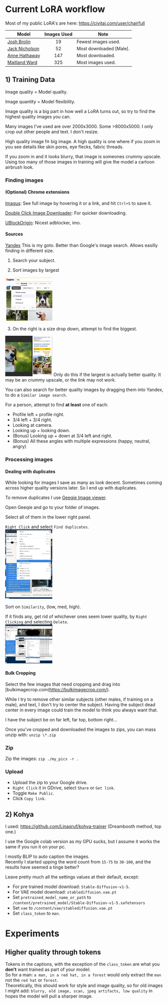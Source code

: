# Current LoRA workflow

Most of my public LoRA's are here: https://civitai.com/user/chairfull

|Model|Images Used|Note|
|-----|:---------:|----|
|[Josh Brolin](https://civitai.com/models/33629/josh-brolin)|19|Fewest images used.|
|[Jack Nicholson](https://civitai.com/models/23994/jack-nicholson)|52|Most downloaded [Male].|
|[Anne Hathaway](https://civitai.com/models/26164/anne-hathaway)|147|Most downloaded.|
|[Maitland Ward](https://civitai.com/models/26187/maitland-ward)|325|Most images used.|

## 1) Training Data

Image quality = Model quality.

Image quantity = Model flexibility.

Image quality is a big part in how well a LoRA turns out, so try to find the highest quality images you can.

Many images I've used are over 2000x3000. Some >8000x5000.
I only crop out other people and text. I don't resize.

High quality image **!=** big image.  A high quality is one where if you zoom in you see details like skin pores, eye flecks, fabric threads.

If you zoom in and it looks blurry, that image is someones crummy upscale. Using too many of those images in training will give the model a cartoon airbrush look.

### Finding images

#### (Optional) Chrome extensions
[Imagus](https://chrome.google.com/webstore/detail/imagus/immpkjjlgappgfkkfieppnmlhakdmaab?hl=en): See full image by hovering it or a link, and hit `Ctrl+S` to save it.

[Double Click Image Downloader](https://chrome.google.com/webstore/detail/double-click-image-downlo/bkijmpolkanhdehnlnabfooghjdokakc/?hl=en): For quicker downloading.

[UBlockOrigin](https://chrome.google.com/webstore/detail/ublock-origin/cjpalhdlnbpafiamejdnhcphjbkeiagm?hl=en): Nicest adblocker, imo.

#### Sources
[Yandex](https://yandex.ru/images/search?isize=large&text=dog)
This is my goto. Better than Google's image search. Allows easilly finding in different size.  

1) Search your subject.

2) Sort images by largest
<img src="yandex_large.jpg" width="150">

3) On the right is a size drop down, attempt to find the biggest.
<img src="yandex_largest.jpg" width="150">
Only do this if the largest is actually better quality. It may be an crummy upscale, or the link may not work.

You can also search for better quality images by dragging them into Yandex, to do a `Similar image search`.

For a person, attempt to find **at least** one of each:
- Profile left + profile right.
- 3/4 left + 3/4 right.
- Looking at camera.
- Looking up + looking down.
- (Bonus) Looking up + down at 3/4 left and right.
- (Bonus) All these angles with multiple expressions (happy, neutral, angry)

### Processing images

#### Dealing with duplicates
While looking for images I save as many as look decent. Sometimes coming across higher quality versions later. So I end up with duplicates.

To remove duplicates I use [Geeqie Image viewer](https://www.geeqie.org).

Open Geeqie and go to your folder of images.

Select all of them in the lower right panel.

`Right Click` and select `Find duplicates`.  
<img src="geeqie_dup1.jpg" width="150">

Sort on `Similarity`, (low, med, high).

If it finds any, get rid of whichever ones seem lower quality, by `Right Clicking` and selecting `Delete`.  
<img src="geeqie_dup2.jpg" width="150">

#### Bulk Cropping
Select the few images that need cropping and drag into [bulkimagecrop.com(https://bulkimagecrop.com/).

While I try to remove other similar subjects (other males, if training on a male), and text, I don't try to center the subject.
Having the subject dead center in every image could train the model to think you always want that.

I have the subject be on far left, far top, bottom right...

Once you've cropped and downloaded the images to zips, you can mass unzip with: `unzip \*.zip`

### Zip
Zip the images: `zip ./my_pics -r .`

### Upload
- Upload the zip to your Google drive.
- `Right Click` it in GDrive, select `Share` or `Get link`.
- Toggle `Make Public`.
- Click `Copy link`.

## 2) Kohya
I used: https://github.com/Linaqruf/kohya-trainer (Dreambooth method, top one.)

I use the Google colab version as my GPU sucks, but I assume it works the same if you run it on your pc.

I mostly BLIP to auto caption the images.  
Recently I started upping the word count from `15-75` to `30-100`, and the results have seemed a tinge better?

Leave pretty much all the settings values at their default, except:
  * For pre trained model download: `Stable-Diffusion-v1-5`.
  * For VAE model download: `stablediffusion.vae.pt`
  * Set `pretrained_model_name_or_path` to `/content/pretrained_model/Stable-Diffusion-v1-5.safetensors`
  * Set `vae` to `/content/vae/stablediffusion.vae.pt`
  * Set `class_token` to `man`.

# Experiments

## Higher quality through tokens
Tokens in the captions, with the exception of the `class_token` are what you **don't** want trained as part of your model:  
So for a man: `a man, in a red hat, in a forest` would only extract the `man` not the `red hat` or `forest`.  
Theoretically, this should work for style and image quality, so for old images I might add: `blurry, old image, scan, jpeg artifacts, low quality` in hopes the model will pull a sharper image.
